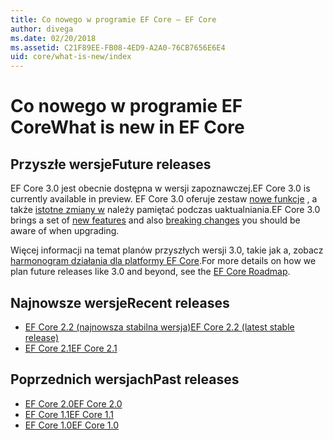 ```yaml
---
title: Co nowego w programie EF Core — EF Core
author: divega
ms.date: 02/20/2018
ms.assetid: C21F89EE-FB08-4ED9-A2A0-76CB7656E6E4
uid: core/what-is-new/index
---
```


# <a name="what-is-new-in-ef-core"></a><span data-ttu-id="f89bf-102">Co nowego w programie EF Core</span><span class="sxs-lookup"><span data-stu-id="f89bf-102">What is new in EF Core</span></span>

## <a name="future-releases"></a><span data-ttu-id="f89bf-103">Przyszłe wersje</span><span class="sxs-lookup"><span data-stu-id="f89bf-103">Future releases</span></span>

<span data-ttu-id="f89bf-104">EF Core 3.0 jest obecnie dostępna w wersji zapoznawczej.</span><span class="sxs-lookup"><span data-stu-id="f89bf-104">EF Core 3.0 is currently available in preview.</span></span> <span data-ttu-id="f89bf-105">EF Core 3.0 oferuje zestaw [nowe funkcje](xref:core/what-is-new/ef-core-3.0/features) , a także [istotne zmiany w](xref:core/what-is-new/ef-core-3.0/breaking-changes) należy pamiętać podczas uaktualniania.</span><span class="sxs-lookup"><span data-stu-id="f89bf-105">EF Core 3.0 brings a set of [new features](xref:core/what-is-new/ef-core-3.0/features) and also [breaking changes](xref:core/what-is-new/ef-core-3.0/breaking-changes) you should be aware of when upgrading.</span></span>

<span data-ttu-id="f89bf-106">Więcej informacji na temat planów przyszłych wersji 3.0, takie jak a, zobacz [harmonogram działania dla platformy EF Core](xref:core/what-is-new/roadmap).</span><span class="sxs-lookup"><span data-stu-id="f89bf-106">For more details on how we plan future releases like 3.0 and beyond, see the [EF Core Roadmap](xref:core/what-is-new/roadmap).</span></span>

## <a name="recent-releases"></a><span data-ttu-id="f89bf-107">Najnowsze wersje</span><span class="sxs-lookup"><span data-stu-id="f89bf-107">Recent releases</span></span>

- [<span data-ttu-id="f89bf-108">EF Core 2.2 (najnowsza stabilna wersja)</span><span class="sxs-lookup"><span data-stu-id="f89bf-108">EF Core 2.2 (latest stable release)</span></span>](xref:core/what-is-new/ef-core-2.2)
- [<span data-ttu-id="f89bf-109">EF Core 2.1</span><span class="sxs-lookup"><span data-stu-id="f89bf-109">EF Core 2.1</span></span>](xref:core/what-is-new/ef-core-2.1)

## <a name="past-releases"></a><span data-ttu-id="f89bf-110">Poprzednich wersjach</span><span class="sxs-lookup"><span data-stu-id="f89bf-110">Past releases</span></span>

- [<span data-ttu-id="f89bf-111">EF Core 2.0</span><span class="sxs-lookup"><span data-stu-id="f89bf-111">EF Core 2.0</span></span>](xref:core/what-is-new/ef-core-2.0)
- [<span data-ttu-id="f89bf-112">EF Core 1.1</span><span class="sxs-lookup"><span data-stu-id="f89bf-112">EF Core 1.1</span></span>](xref:core/what-is-new/ef-core-1.1)
- [<span data-ttu-id="f89bf-113">EF Core 1.0</span><span class="sxs-lookup"><span data-stu-id="f89bf-113">EF Core 1.0</span></span>](xref:core/what-is-new/ef-core-1.0)
